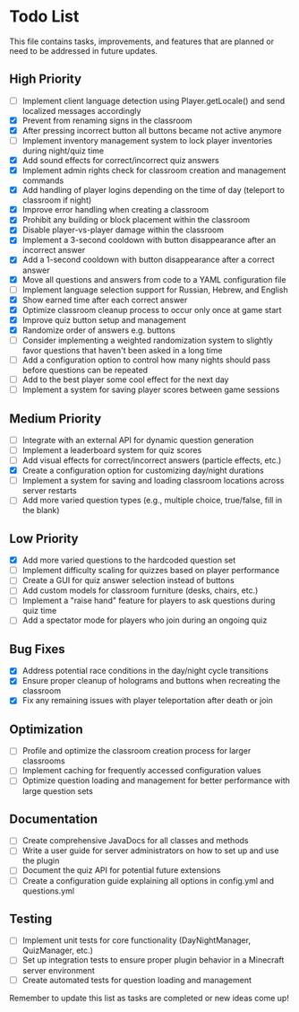 # Todo List

This file contains tasks, improvements, and features that are planned or need to be addressed in future updates.

## High Priority

- [ ] Implement client language detection using Player.getLocale() and send localized messages accordingly
- [x] Prevent from renaming signs in the classroom
- [x] After pressing incorrect button all buttons became not active anymore
- [ ] Implement inventory management system to lock player inventories during night/quiz time
- [x] Add sound effects for correct/incorrect quiz answers
- [x] Implement admin rights check for classroom creation and management commands
- [x] Add handling of player logins depending on the time of day (teleport to classroom if night)
- [x] Improve error handling when creating a classroom
- [x] Prohibit any building or block placement within the classroom
- [x] Disable player-vs-player damage within the classroom
- [x] Implement a 3-second cooldown with button disappearance after an incorrect answer
- [x] Add a 1-second cooldown with button disappearance after a correct answer
- [x] Move all questions and answers from code to a YAML configuration file
- [ ] Implement language selection support for Russian, Hebrew, and English
- [x] Show earned time after each correct answer
- [x] Optimize classroom cleanup process to occur only once at game start
- [x] Improve quiz button setup and management
- [x] Randomize order of answers e.g. buttons
- [ ] Consider implementing a weighted randomization system to slightly favor questions that haven't been asked in a long time
- [ ] Add a configuration option to control how many nights should pass before questions can be repeated
- [ ] Add to the best player some cool effect for the next day
- [ ] Implement a system for saving player scores between game sessions

## Medium Priority

- [ ] Integrate with an external API for dynamic question generation
- [ ] Implement a leaderboard system for quiz scores
- [ ] Add visual effects for correct/incorrect answers (particle effects, etc.)
- [x] Create a configuration option for customizing day/night durations
- [ ] Implement a system for saving and loading classroom locations across server restarts
- [ ] Add more varied question types (e.g., multiple choice, true/false, fill in the blank)

## Low Priority

- [x] Add more varied questions to the hardcoded question set
- [ ] Implement difficulty scaling for quizzes based on player performance
- [ ] Create a GUI for quiz answer selection instead of buttons
- [ ] Add custom models for classroom furniture (desks, chairs, etc.)
- [ ] Implement a "raise hand" feature for players to ask questions during quiz time
- [ ] Add a spectator mode for players who join during an ongoing quiz

## Bug Fixes

- [x] Address potential race conditions in the day/night cycle transitions
- [x] Ensure proper cleanup of holograms and buttons when recreating the classroom
- [x] Fix any remaining issues with player teleportation after death or join

## Optimization

- [ ] Profile and optimize the classroom creation process for larger classrooms
- [ ] Implement caching for frequently accessed configuration values
- [ ] Optimize question loading and management for better performance with large question sets

## Documentation

- [ ] Create comprehensive JavaDocs for all classes and methods
- [ ] Write a user guide for server administrators on how to set up and use the plugin
- [ ] Document the quiz API for potential future extensions
- [ ] Create a configuration guide explaining all options in config.yml and questions.yml

## Testing

- [ ] Implement unit tests for core functionality (DayNightManager, QuizManager, etc.)
- [ ] Set up integration tests to ensure proper plugin behavior in a Minecraft server environment
- [ ] Create automated tests for question loading and management

Remember to update this list as tasks are completed or new ideas come up!